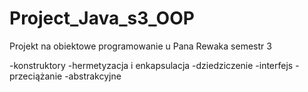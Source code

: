 # Project_Java_s3_OOP
Projekt na obiektowe programowanie u Pana Rewaka semestr 3 

-konstruktory
-hermetyzacja i enkapsulacja
-dziedziczenie
-interfejs
-przeciążanie
-abstrakcyjne